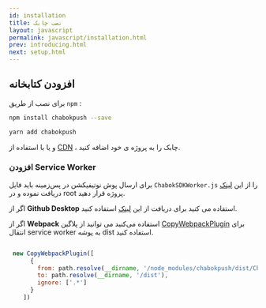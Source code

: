 ```yaml
---
id: installation
title: نصب چابک
layout: javascript
permalink: javascript/installation.html
prev: introducing.html
next: setup.html
---
```


## افزودن کتابخانه

برای نصب از طریق `npm` :

```bash
npm install chabokpush --save
```
```bash
yarn add chabokpush
```
و یا با استفاده از [CDN](https://unpkg.com/chabokpush/dist/chabokpush.min.js) ، چابک را به پروژه ی خود اضافه کنید.


###  افزودن Service Worker
 برای ارسال پوش نوتیفیکشن در پس‌زمینه باید فایل `ChabokSDKWorker.js` را از این [لینک](https://raw.githubusercontent.com/chabokpush/chabok-client-js/master/dist/ChabokSDKWorker.js) دریافت نموده و در root پروژه قرار دهید.
 
 اگر از **Github Desktop** استفاده می کنید برای دریافت از این [لینک](x-github-client://openRepo/https://github.com/chabokpush/chabok-client-js?branch=master&filepath=dist%2FChabokSDKWorker.js) استفاده کنید.

اگر از **Webpack** استفاده می‌کنید می توانید از پلاگین [CopyWebpackPlugin](https://github.com/webpack-contrib/copy-webpack-plugin)‍ برای انتقال service worker به پوشه dist استفاده کنید.

```javascript

 new CopyWebpackPlugin([
      {
        from: path.resolve(__dirname, '/node_modules/chabokpush/dist/ChabokSDKWorker.js'),
        to: path.resolve(__dirname, '/dist'),
        ignore: ['.*']
      }
    ])
```
